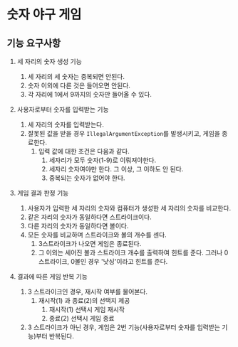# 숫자 야구 게임

## 기능 요구사항

1. 세 자리의 숫자 생성 기능
   1. 세 자리의 세 숫자는 중복되면 안된다.
   2. 숫자 이외에 다른 것은 들어오면 안된다.
   3. 각 자리에 1에서 9까지의 숫자만 들어올 수 있다.

2. 사용자로부터 숫자를 입력받는 기능
   1. 세 자리의 숫자를 입력받는다.
   2. 잘못된 값을 받을 경우 `IllegalArgumentException`를 발생시키고, 게임을 종료한다.
      1. 입력 값에 대한 조건은 다음과 같다.
         1. 세자리가 모두 숫자(1-9)로 이뤄져야한다.
         2. 세자리 숫자여야만 한다. 그 이상, 그 이하도 안 된다.
         3. 중복되는 숫자가 없어야 한다.
 
3. 게임 결과 판정 기능
   1. 사용자가 입력한 세 자리의 숫자와 컴퓨터가 생성한 세 자리의 숫자를 비교한다.
   2. 같은 자리의 숫자가 동일하다면 스트라이크이다.
   3. 다른 자리의 숫자가 동일하다면 볼이다.
   4. 모든 숫자를 비교하며 스트라이크와 볼의 개수를 센다.
      1. 3스트라이크가 나오면 게임은 종료된다.
      2. 그 이외는 세어진 볼과 스트라이크 개수를 출력하여 힌트를 준다. 그러나 0스트라이크, 0볼인 경우 '낫싱'이라고 힌트를 준다.

4. 결과에 따른 게임 반복 기능
   1. 3 스트라이크인 경우, 재시작 여부를 물어본다.
      1. 재시작(1) 과 종료(2)의 선택지 제공
         1. 재시작(1) 선택시 게임 재시작
         2. 종료(2) 선택시 게임 종료
   2. 3 스트라이크가 아닌 경우, 게임은 2번 기능(사용자로부터 숫자를 입력받는 기능)부터 반복된다.

    